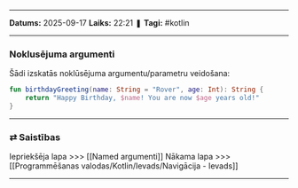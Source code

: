 ___

**Datums:** 2025-09-17
**Laiks:** 22:21
❚ **Tagi:** #kotlin 

---
### Noklusējuma argumenti

Šādi izskatās noklūsējuma argumentu/parametru veidošana:

```kotlin
fun birthdayGreeting(name: String = "Rover", age: Int): String {
    return "Happy Birthday, $name! You are now $age years old!"
}
```

---
### ⇄ Saistības

Iepriekšēja lapa >>> [[Named argumenti]]
Nākama lapa >>> [[Programmēšanas valodas/Kotlin/Ievads/Navigācija - Ievads]]

---
